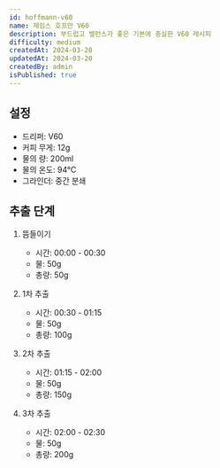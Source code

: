 ```yaml
---
id: hoffmann-v60
name: 제임스 호프만 V60
description: 부드럽고 밸런스가 좋은 기본에 충실한 V60 레시피
difficulty: medium
createdAt: 2024-03-20
updatedAt: 2024-03-20
createdBy: admin
isPublished: true
---
```


## 설정

- 드리퍼: V60
- 커피 무게: 12g
- 물의 량: 200ml
- 물의 온도: 94°C
- 그라인더: 중간 분쇄

## 추출 단계

1. 뜸들이기

   - 시간: 00:00 - 00:30
   - 물: 50g
   - 총량: 50g

2. 1차 추출

   - 시간: 00:30 - 01:15
   - 물: 50g
   - 총량: 100g

3. 2차 추출

   - 시간: 01:15 - 02:00
   - 물: 50g
   - 총량: 150g

4. 3차 추출
   - 시간: 02:00 - 02:30
   - 물: 50g
   - 총량: 200g
